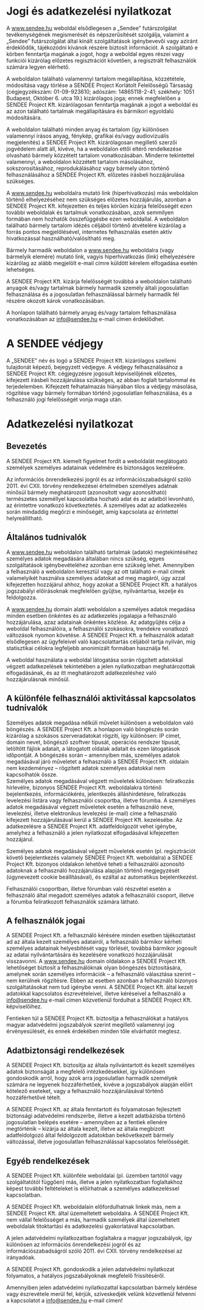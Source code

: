 # Jogi és adatkezelési nyilatkozat

A www.sendee.hu weboldal elsődlegesen a „Sendee” futárszolgálat tevékenységének megismerését és népszerűsítését szolgálja, valamint a „Sendee” futárszolgálat által kínált szolgáltatások igénybevevői vagy aziránt érdeklődők, tájékozódni kívánok részére biztosít információt. A szolgáltató e körben fenntartja magának a jogot, hogy a weboldal egyes részei vagy funkciói kizárólag előzetes regisztrációt követően, a regisztrált felhasználók számára legyen elérhető.

A weboldalon található valamennyi tartalom megállapítása, közzététele, módosítása vagy törlése a SENDEE Project Korlátolt Felelősségű Társaság \(cégjegyzékszám: 01-09-923610; adószám: 14865118-2-41; székhely: 1051 Budapest, Október 6. utca 19.\) kizárólagos joga; ennek megfelelően a SENDEE Project Kft. kizárólagosan fenntartja magának a jogot a weboldal és az azon található tartalmak megállapítására és bármikori egyoldalú módosítására.

A weboldalon található minden anyag és tartalom \(így különösen valamennyi írásos anyag, fénykép, grafikai és/vagy audiovizuális megjelenítés\) a SENDEE Project Kft. kizárólagosan megillető szerzői jogvédelem alatt áll, kivéve, ha a weboldalon ettől eltérő rendelkezése olvasható bármely közzétett tartalom vonatkozásában. Minderre tekintettel valamennyi, a weboldalon közzétett tartalom másolásához, sokszorosításához, reprodukálásához vagy bármely úton történő felhasználásához a SENDEE Project Kft. előzetes írásbeli hozzájárulása szükséges.

A www.sendee.hu weboldalra mutató link \(hiperhivatkozás\) más weboldalon történő elhelyezéséhez nem szükséges előzetes hozzájárulás, azonban a SENDEE Project Kft. kifejezetten és teljes körűen kizárja felelősségét ezen további weboldalak és tartalmuk vonatkozásában, azok semmilyen formában nem hozhatók összefüggésbe ezen weboldallal. A weboldalon található bármely tartalom idézés céljából történő átvételére kizárólag a forrás pontos megjelölésével, internetes felhasználás esetén aktív hivatkozással használható/valósítható meg.

Bármely harmadik weboldalon a www.sendee.hu weboldalra \(vagy bármelyik elemére\) mutató link, vagyis hiperhivatkozás \(link\) elhelyezésére kizárólag az alább megjelölt e-mail címre küldött kérelem elfogadása esetén lehetséges.

A SENDEE Project Kft. kizárja felelősségét továbbá a weboldalon található anyagok és/vagy tartalmak bármely harmadik személy általi jogosulatlan felhasználása és a jogosulatlan felhasználással bármely harmadik fél részére okozott károk vonatkozásában.

A honlapon található bármely anyag és/vagy tartalom felhasználása vonatkozásában az info@sendee.hu e-mail címen érdeklődhet.

# A SENDEE védjegy

A „SENDEE” név és logó a SENDEE Project Kft. kizárólagos szellemi tulajdonát képező, bejegyzett védjegye. A védjegy felhasználásához a SENDEE Project Kft. cégjegyzésre jogosult képviselőjének előzetes, kifejezett írásbeli hozzájárulása szükséges, az abban foglalt tartalommal és terjedelemben. Kifejezett felhatalmazás hiányában tilos a védjegy másolása, rögzítése vagy bármely formában történő jogosulatlan felhasználása, és a felhasználó jogi felelősségét vonja maga után.

# Adatkezelési nyilatkozat

## Bevezetés

A SENDEE Project Kft. kiemelt figyelmet fordít a weboldalát meglátogató személyek személyes adatainak védelmére és biztonságos kezelésére.

Az információs önrendelkezési jogról és az információszabadságról szóló 2011. évi CXII. törvény rendelkezései értelmében személyes adatnak minősül bármely meghatározott \(azonosított vagy azonosítható\) természetes személlyel kapcsolatba hozható adat és az adatból levonható, az érintettre vonatkozó következtetés. A személyes adat az adatkezelés során mindaddig megőrzi e minőségét, amíg kapcsolata az érintettel helyreállítható.

## Általános tudnivalók

A www.sendee.hu weboldalon található tartalmak \(adatok\) megtekintéséhez személyes adatok megadására általában nincs szükség, egyes szolgáltatások igénybevételéhez azonban erre szükség lehet. Amennyiben a felhasználó a weboldalon keresztül vagy az ott található e-mail címek valamelyikét használva személyes adatokat ad meg magáról, úgy azzal kifejezetten hozzájárul ahhoz, hogy azokat a SENDEE Project Kft. a hatályos jogszabályi előírásoknak megfelelően gyűjtse, nyilvántartsa, kezelje és feldolgozza.

A www.sendee.hu domain alatti weboldalon a személyes adatok megadása minden esetben önkéntes és az adatkezelés jogalapja a felhasználó hozzájárulása, azaz adatainak önkéntes közlése. Az adatgyűjtés célja a weboldal felhasználóira, a felhasználói szokásokra, trendekre vonatkozó változások nyomon követése. A SENDEE Project Kft. a felhasználók adatait elsődlegesen az ügyfeleivel való kapcsolattartás céljából tartja nyilván, míg statisztikai célokra legfeljebb anonimizált formában használja fel.

A weboldal használata a weboldal látogatása során rögzített adatokkal végzett adatkezelések tekintetében a jelen nyilatkozatban meghatározottak elfogadásának, és az itt meghatározott adatkezeléshez való hozzájárulásnak minősül.

## A különféle felhasználói aktivitással kapcsolatos tudnivalók

Személyes adatok megadása nélküli művelet különösen a weboldalon való böngészés. A SENDEE Project Kft. a honlapon való böngészés során kizárólag a szokásos szerveradatokat rögzíti, így különösen: IP címet, domain nevet, böngésző szoftver típusát, operációs rendszer típusát, letöltött fájlok adatait, a látogatott oldalak adatait és ezen látogatások időpontját. A böngészés során – amennyiben más, személyes adatok megadásával járó műveletet a felhasználó a SENDEE Project Kft. oldalain nem kezdeményez – rögzített adatok személyes adatokkal nem kapcsolhatók össze.  
Személyes adatok megadásával végzett műveletek különösen: feliratkozás hírlevélre, bizonyos SENDEE Project Kft. weboldalakra történő bejelentkezés, információkérés, jelentkezés álláshirdetésre, feliratkozás levelezési listára vagy felhasználói csoportba, illetve fórumba. A személyes adatok megadásával végzett műveletek esetén a felhasználó neve, levelezési, illetve elektronikus levelezési \(e-mail\) címe a felhasználó kifejezett hozzájárulásával kerül a SENDEE Project Kft. kezelésébe. Az adatkezelésre a SENDEE Project Kft. adatfeldolgozót vehet igénybe, amelyhez a felhasználó a jelen nyilatkozat elfogadásával kifejezetten hozzájárul.

Személyes adatok megadásával végzett műveletek esetén \(pl. regisztrációt követő bejelentkezés valamely SENDEE Project Kft. weboldalra\) a SENDEE Project Kft. bizonyos oldalakon lehetővé teheti a felhasználói azonosító adatoknak a felhasználó hozzájárulása alapján történő megjegyzését \(úgynevezett cookie beállításával\), és ezáltal az automatikus bejelentkezést.

Felhasználói csoportban, illetve fórumban való részvétel esetén a felhasználó által megadott személyes adatok a felhasználói csoport, illetve a fórumba feliratkozott felhasználók számára látható.

## A felhasználók jogai

A SENDEE Project Kft. a felhasználó kérésére minden esetben tájékoztatást ad az általa kezelt személyes adatairól, a felhasználó bármikor kérheti személyes adatainak helyesbítését vagy törlését, továbbá bármikor jogosult az adatai nyilvántartására és kezelésére vonatkozó hozzájárulását visszavonni. A www.sendee.hu domain oldalakon a SENDEE Project Kft. lehetőséget biztosít a felhasználóknak olyan böngészés biztosítására, amelynek során személyes információk – a felhasználó választása szerint – nem kerülnek rögzítésre. Ebben az esetben azonban a felhasználó bizonyos szolgáltatásokat nem tud igénybe venni. A SENDEE Project Kft. által kezelt adatokkal kapcsolatos észrevételeivel, illetve kéréseivel a felhasználó a info@sendee.hu e-mail címen közvetlenül fordulhat a SENDEE Project Kft. képviselőihez.

Fentieken túl a SENDEE Project Kft. biztosítja a felhasználókat a hatályos magyar adatvédelmi jogszabályok szerint megillető valamennyi jog érvényesülését, és ennek érdekében minden tőle elvárhatót megtesz.

## Adatbiztonsági rendelkezések

A SENDEE Project Kft. biztosítja az általa nyilvántartott és kezelt személyes adatok biztonságát a megfelelő intézkedésekkel, így különösen gondoskodik arról, hogy azok arra jogosulatlan harmadik személyek számára ne legyenek hozzáférhetőek, kivéve a jogszabályok alapján előírt kötelező eseteket, vagy a felhasználó hozzájárulásával történő hozzáférhetővé tételt.

A SENDEE Project Kft. az általa fenntartott és folyamatosan fejlesztett biztonsági adatvédelmi rendszerbe, illetve a kezelt adatbázisba történő jogosulatlan belépés esetére – amennyiben az a fentiek ellenére megtörténik – kizárja az általa kezelt, illetve az általa megbízott adatfeldolgozó által feldolgozott adatokban bekövetkezett bármely változással, illetve jogosulatlan felhasználással kapcsolatos felelősségét.

## Egyéb rendelkezések

A SENDEE Project Kft. különféle weboldalai \(pl. üzemben tartótól vagy szolgáltatótól függően\) más, illetve a jelen nyilatkozatban foglaltakhoz képest további feltételeket is előírhatnak a személyes adatkezeléssel kapcsolatban.

A SENDEE Project Kft. weboldalain előfordulhatnak linkek más, nem a SENDEE Project Kft. által üzemeltetett weboldalra. A SENDEE Project Kft. nem vállal felelősséget a más, harmadik személyek által üzemeltetett weboldalak titoktartási és adatkezelési gyakorlatával kapcsolatban.

A jelen adatvédelmi nyilatkozatban foglaltakra a magyar jogszabályok, így különösen az információs önrendelkezési jogról és az információszabadságról szóló 2011. évi CXII. törvény rendelkezései az irányadóak.

A SENDEE Project Kft. gondoskodik a jelen adatvédelmi nyilatkozat folyamatos, a hatályos jogszabályoknak megfelelő frissítéséről.

Amennyiben jelen adatvédelmi nyilatkozattal kapcsolatban bármely kérdése vagy észrevétele merül fel, kérjük, szíveskedjék velünk közvetlenül felvenni a kapcsolatot a info@sendee.hu e-mail címen!


